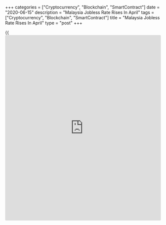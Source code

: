+++
categories = ["Cryptocurrency", "Blockchain", "SmartContract"]
date = "2020-06-15"
description = "Malaysia Jobless Rate Rises In April"
tags = ["Cryptocurrency", "Blockchain", "SmartContract"]
title = "Malaysia Jobless Rate Rises In April"
type = "post"
+++

{{<iframe id="large-banner" src="https://www.bounty.group/#slide=1.0" width="100%" height="600" scrolling="no" style="border: 0px solid rgb(216, 221, 230); border-radius: 3px;">}}

Malaysia's unemployment rate rose in April, data from the Department of
Statistics showed on Monday.

The jobless rate rose to 5.0 percent in April from 3.9 percent in March.

The number of unemployed increased to 778,800 in April from 525,200 in
the previous month.

The increase came as most businesses remained closed during the lockdown
in April that was imposed to slow the spread of the [coronavirus][1], or
Covid-19, pandemic.

The number of employed decreased to 14.93 million in April from 15.23
million in the prior month.

The labor force participation rate fell to 68.1 percent in April from
68.6 percent in the preceding month.

The labor force grew just 0.6 percent year-on-year, which was the
smallest growth since September 2014. Compared to the previous month,
the number of labor force decreased 0.8 percent.

For comments and feedback [contact](https://www.playgroundfx.com/contact/): editorial@rtt[news](https://www.letsplayfx.com/blog/forex-news-website/).com

[Economic News][2]

 **What parts of the world are seeing the best (and worst) economic
performances lately? Click[here][3] to check out our [Econ Scorecard][3]
and find out! See up-to-the-moment [ranking](https://www.playgroundfx.com/blog/crypto-exchange-ranking/)s for the best and worst
performers in [GDP][4], [unemployment rate][5], [inflation][6] and much
more.**

   1. www.rtt[news](https://www.letsplayfx.com/blog/forex-news-website/).com/list/coronavirus.aspx
   2. www.rtt[news](https://www.letsplayfx.com/blog/forex-news-website/).com/Content/EconomicNews.aspx
   3. www.rtt[news](https://www.letsplayfx.com/blog/forex-news-website/).com/economic-scorecard/world-rank/PPI/highest-performance.aspx
   4. www.rtt[news](https://www.letsplayfx.com/blog/forex-news-website/).com/economic-scorecard/world-rank/GDP/highest-performance.aspx
   5. www.rtt[news](https://www.letsplayfx.com/blog/forex-news-website/).com/economic-scorecard/world-rank/unemployment-rate/lowest-performance.aspx
   6. www.rtt[news](https://www.letsplayfx.com/blog/forex-news-website/).com/economic-scorecard/world-rank/CPI/highest-performance.aspx